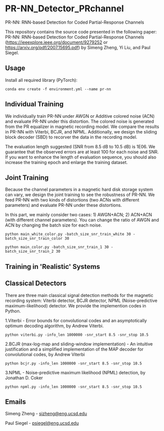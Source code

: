 # PR-NN_Detector_PRchannel
PR-NN: RNN-based Detection for Coded Partial-Response Channels

This repository contains the source code presented in the following paper: PR-NN: RNN-based Detection for Coded Partial-Response Channels (https://ieeexplore.ieee.org/document/9279252 or https://arxiv.org/pdf/2007.15695.pdf) by Simeng Zheng, Yi Liu, and Paul Siegel.

## Usage
Install all required library (PyTorch):

```
conda env create -f environment.yml --name pr-nn
```

## Individual Training

We individually train PR-NN under AWGN or Additive colored noise (ACN) and evaluate PR-NN under this distortion. The colored noise is generated from the PR equalizer in magnetic recording model. We compare the results in PR-NN with Viterbi, BCJR, and NPML. Additionally, we design the sliding block decoder (SBD) to recorver the data in the recording model. 

The evaluation length suggested (SNR from 8.5 dB to 10.5 dB) is 1E06. We guarantee that the observed errors are at least 100 for each noise and SNR. If you want to enhance the length of evaluation sequence, you should also increase the training epoch and enlarge the training dataset.

## Joint Training

Because the channel parameters in a magnetic hard disk storage system can vary, we design the joint training to see the robustness of PR-NN. We feed PR-NN with two kinds of distortions (two ACNs with different parameters) and evaluate PR-NN under these distortions. 

In this part, we mainly consider two cases: 1) AWGN+ACN; 2) ACN+ACN (with different channel parameters). You can change the ratio of AWGN and ACN by changing the batch size for each noise.

```
python main_white_color.py -batch_size_snr_train_white 30 -batch_size_snr_train_color 30
```

```
python main_color.py -batch_size_snr_train_1 30 -batch_size_snr_train_2 30
```

## Training in 'Realistic' Systems

## Classical Detectors

There are three main classical signal detection methods for the magnetic recording system: Viterbi detector, BCJR detector, NPML (Noise-predictive maximum-likelihood) detector. We provide the implemention codes in Python.

1.Viterbi - Error bounds for convolutional codes and an asymptotically optimum decoding algorithm, by Andrew Viterbi.

```
python viterbi.py -info_len 1000000 -snr_start 8.5 -snr_stop 10.5
```

2.BCJR (max-log-map and sliding-window implementation) - An intuitive justification and a simplified implementation of the MAP decoder for convolutional codes, by Andrew Viterbi 

```
python bcjr.py -info_len 1000000 -snr_start 8.5 -snr_stop 10.5
```

3.NPML - Noise-predictive maximum likelihood (NPML) detection, by Jonathan D. Coker

```
python npml.py -info_len 1000000 -snr_start 8.5 -snr_stop 10.5
```

## Emails
Simeng Zheng - sizheng@eng.ucsd.edu

Paul Siegel - psiegel@eng.ucsd.edu
